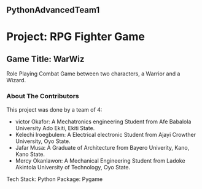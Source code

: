 ## PythonAdvancedTeam1
# Project: RPG Fighter Game
## Game Title: **WarWiz**
Role Playing Combat Game between two characters, a Warrior and a Wizard.

### About The Contributors
This project was done by a team of 4:


- victor Okafor: A Mechatronics engineering Student from Afe Babalola University Ado Ekiti, Ekiti State.
- Kelechi Iroegbulem: A Electrical electronic Student from Ajayi Crowther University, Oyo State.
- Jafar Musa: A Graduate of Architecture from Bayero Univerity, Kano, Kano State.
- Mercy Okanlawon: A Mechanical Engineering Student from Ladoke Akintola University of Technology, Oyo State. 

Tech Stack: Python
Package: Pygame
